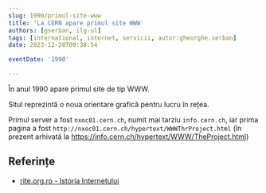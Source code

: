 ```yaml
---
slug: 1990/primul-site-www
title: 'La CERN apare primul site WWW'
authors: [gserban, ilg-ul]
tags: [international, internet, servicii, autor:gheorghe.serban]
date: 2023-12-20T09:38:54

eventDate: '1990'

---
```


În anul 1990 apare primul site de tip WWW<span></span>.

<!-- truncate -->

Situl reprezintă o noua orientare grafică pentru lucru în rețea.

Primul server a fost `nxoc01.cern.ch`, numit mai tarziu `info.cern.ch`,
iar prima pagina a fost `http://nxoc01.cern.ch/hypertext/WWWThrProject.html`
(în prezent arhivată la https://info.cern.ch/hypertext/WWW/TheProject.html)

## Referințe

- [rite.org.ro - Istoria Internetului](https://rite.org.ro/istoria-internetului/)
